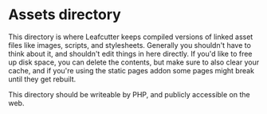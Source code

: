 # Assets directory

This directory is where Leafcutter keeps compiled versions of linked asset files like images, scripts, and stylesheets. Generally you shouldn't have to think about it, and shouldn't edit things in here directly. If you'd like to free up disk space, you can delete the contents, but make sure to also clear your cache, and if you're using the static pages addon some pages might break until they get rebuilt.

This directory should be writeable by PHP, and publicly accessible on the web.
